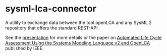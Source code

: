 # sysml-lca-connector
A utility to exchange data between the tool openLCA and any SysML 2 repository that offers the standard REST-API.

See the [presentation](https://github.com/oose/sysml-lca-connector/blob/main/doc/automating%20LCA%20using%20the%20SysML%202%20API%20(LearnMBSE%20presentation).pdf) for more details or the paper on [Automated Life Cycle Assessment Using the Systems Modeling Language v2 and OpenLCA](https://ieeexplore.ieee.org/abstract/document/11083801) published by IEEE. 
